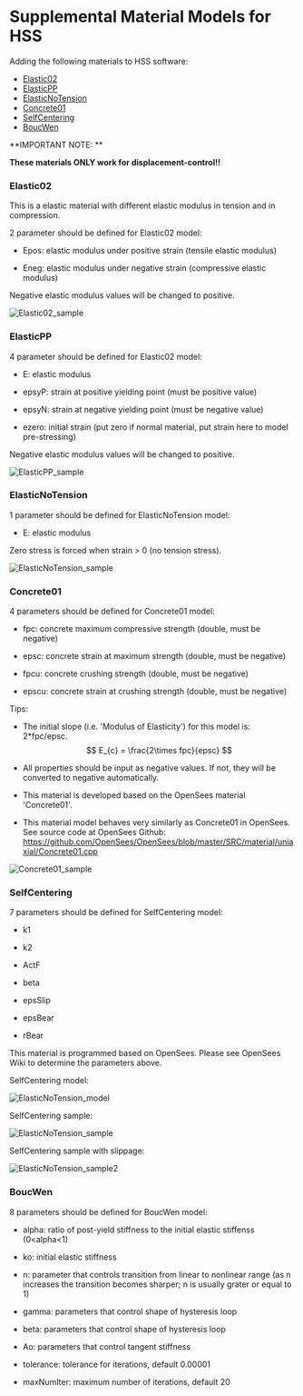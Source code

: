 # Supplemental Material Models for HSS

Adding the following materials to HSS software:

+ [Elastic02](#elastic02)
+ [ElasticPP](#elasticpp)
+ [ElasticNoTension](#elasticnotension)
+ [Concrete01](#concrete01)
+ [SelfCentering](#selfcentering)
+ [BoucWen](#boucwen)


**IMPORTANT NOTE: **

**These materials ONLY work for displacement-control!!**




### Elastic02

This is a elastic material with different elastic modulus in tension and in compression.

2 parameter should be defined for Elastic02 model:

* Epos: 	elastic modulus under positive strain (tensile elastic modulus)

* Eneg:	elastic modulus under negative strain (compressive elastic modulus)

Negative elastic modulus values will be changed to positive. 

![Elastic02_sample](https://github.com/qiaotyqiaoty/HS-Material-Models/blob/master/fig/Elastic02_sample.png)

### ElasticPP

4 parameter should be defined for Elastic02 model:

* E: 	elastic modulus

* epsyP:	strain at positive yielding point (must be positive value)

* epsyN: 	strain at negative yielding point (must be negative value)

* ezero:  initial strain (put zero if normal material, put strain here to model pre-stressing)

Negative elastic modulus values will be changed to positive. 

![ElasticPP_sample](https://github.com/qiaotyqiaoty/HS-Material-Models/blob/master/fig/ElasticPP_sample.png)

### ElasticNoTension

1 parameter should be defined for ElasticNoTension model:

* E: 	elastic modulus

Zero stress is forced when strain > 0 (no tension stress).

![ElasticNoTension_sample](https://github.com/qiaotyqiaoty/HS-Material-Models/blob/master/fig/ElasticNoTension_sample.jpg)

### Concrete01

4 parameters should be defined for Concrete01 model:

* fpc: 	concrete maximum compressive strength (double, must be negative)

* epsc: 	concrete strain at maximum strength (double, must be negative)

* fpcu: 	concrete crushing strength (double, must be negative)

* epscu:	concrete strain at crushing strength (double, must be negative)

Tips:

- The initial slope (i.e. 'Modulus of Elasticity') for this model is: 2*fpc/epsc.
  $$
  E_{c} = \frac{2\times fpc}{epsc}
  $$

- All properties should be input as negative values. If not, they will be converted to negative automatically.

- This material is developed based on the OpenSees material 'Concrete01'. 

- This material model behaves very similarly as Concrete01 in OpenSees. See source code at OpenSees Github: https://github.com/OpenSees/OpenSees/blob/master/SRC/material/uniaxial/Concrete01.cpp

![Concrete01_sample](https://github.com/qiaotyqiaoty/HS-Material-Models/blob/master/fig/Concrete01_sample.png)


### SelfCentering

7 parameters should be defined for SelfCentering model:

* k1

* k2

* ActF

* beta

* epsSlip

* epsBear

* rBear

This material is programmed based on OpenSees. Please see OpenSees Wiki to determine the parameters above.

SelfCentering model:

![ElasticNoTension_model](https://github.com/qiaotyqiaoty/HS-Material-Models/blob/master/fig/SelfCentering_model.png)

SelfCentering sample:

![ElasticNoTension_sample](https://github.com/qiaotyqiaoty/HS-Material-Models/blob/master/fig/SelfCentering_sample.png)

SelfCentering sample with slippage:

![ElasticNoTension_sample2](https://github.com/qiaotyqiaoty/HS-Material-Models/blob/master/fig/SelfCentering_sample2.png)


### BoucWen

8 parameters should be defined for BoucWen model:

* alpha: ratio of post-yield stiffness to the initial elastic stiffenss (0<alpha<1)

* ko: initial elastic stiffness

* n: parameter that controls transition from linear to nonlinear range (as n increases the transition becomes sharper; n is usually grater or equal to 1)

* gamma: parameters that control shape of hysteresis loop

* beta: parameters that control shape of hysteresis loop

* Ao: parameters that control tangent stiffness

* tolerance: tolerance for iterations, default 0.00001

* maxNumIter: maximum number of iterations, default 20


